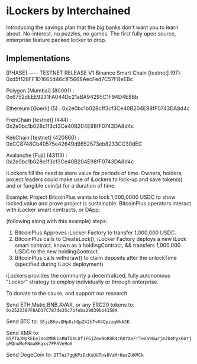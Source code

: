 # iLockers by Interchained

Introducing the savings plan that the big banks don't want you to learn about.
No-interest, no puzzles, no games.
The first fully open source, enterprise feature packed locker to drop.

## Implementations
[PHASE] ---- TESTNET RELEASE V1
Binance Smart Chain [testnet] (97): 0xd5f128FF1D1665d46c1F5668AecFed7C57FBeEBc

Polygon [Mumbai] (80001) : 0x6752dEEE9231FA044Dc21aBA94295C1F94D4E8Bb

Ethereum [Goerli] (5) : 0x2e0bc1b028c1f3cf3Ce40B204E98fF0743DA8d4c

FrenChain [testnet] (444) : 0x2e0bc1b028c1f3cf3Ce40B204E98fF0743DA8d4c

KekChain [testnet] (420666) : 0xCC8748Cb40575e42649d9652573eb8233CC30dEC

Avalanche [Fuji] (43113) : 0x2e0bc1b028c1f3cf3Ce40B204E98fF0743DA8d4c


iLockers fill the need to store value for periods of time.
Owners, holders, project leaders could make use of iLockers to lock-up and save token(s) and or fungible coin(s) for a duration of time.

Example:
Project BitcoinPlus wants to lock 1,000,0000 USDC to show locked value and prove project is sustainable.
BitcoinPlus operators interact with iLocker smart contracts, or DApp;

(following along with this example) steps:
1) BitcoinPlus Approves iLocker Factory to transfer 1,000,000 USDC.
2) BitcoinPlus calls to CreateLock(), iLocker Factory deploys a new iLock smart contract, known as a holdingContract, && transfers 1,000,000 USDC to the new holdingContract.
3) BitcoinPlus calls withdraw() to claim deposits after the unlockTime (specified during iLock deployment)

iLockers provides the communty a decentralized, fully autonomous "Locker" strategy to employ individually or through enterprise.

To donate to the cause, and support our research 

Send ETH,Matic,BNB,AVAX, or any ERC20 tokens to: ```0x2523387F8AD37C787de35c7bfeba29839bb4150A```

Send BTC to: ```38jiBKevQHp8zhQpZ42bTvK4QpzzqWkA3K```

Send XMR to: ```85PTaJNpkEEeJao2MNk1sRWTQXLUf1FGjZew8oR8R4cRUrXxFrTexa9GwrjmJD4Pyx6UrjgMQnuMoFNmaBKqxs7PPXVe9oX```

Send DogeCoin to: ```DTTez7ggKPzDcKuUUTns8VzMrKesZUKMCk```
